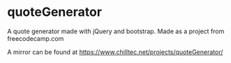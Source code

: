 # quoteGenerator
A quote generator made with jQuery and bootstrap.  Made as a project from freecodecamp.com

A mirror can be found at https://www.chilltec.net/projects/quoteGenerator/
